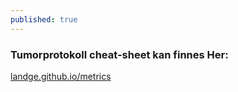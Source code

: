 ```yaml
---
published: true
---
```


### Tumorprotokoll cheat-sheet kan finnes Her: 
[landge.github.io/metrics](BT3T-metrics)
